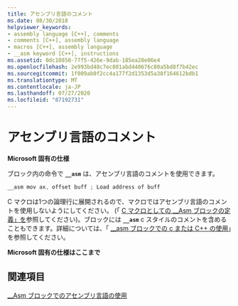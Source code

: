 ```yaml
---
title: アセンブリ言語のコメント
ms.date: 08/30/2018
helpviewer_keywords:
- assembly language [C++], comments
- comments [C++], assembly language
- macros [C++], assembly language
- __asm keyword [C++], instructions
ms.assetid: 0dc10850-77f5-426e-9dab-185ea28e06e4
ms.openlocfilehash: 2e993bd48c7ec801abd440676c80a5bd8f7b42ec
ms.sourcegitcommit: 1f009ab0f2cc4a177f2d1353d5a38f164612bdb1
ms.translationtype: MT
ms.contentlocale: ja-JP
ms.lasthandoff: 07/27/2020
ms.locfileid: "87192731"
---
```

# <a name="assembly-language-comments"></a>アセンブリ言語のコメント

**Microsoft 固有の仕様**

ブロック内の命令で **`__asm`** は、アセンブリ言語のコメントを使用できます。

```cpp
__asm mov ax, offset buff ; Load address of buff
```

C マクロは1つの論理行に展開されるので、マクロではアセンブリ言語のコメントを使用しないようにしてください。 (「 [C マクロとしての __Asm ブロックの定義」を](../../assembler/inline/defining-asm-blocks-as-c-macros.md)参照してください)。ブロックには **`__asm`** c スタイルのコメントを含めることもできます。詳細については、「 [__asm ブロックでの c または C++ の使用](../../assembler/inline/using-c-or-cpp-in-asm-blocks.md)」を参照してください。

**Microsoft 固有の仕様はここまで**

## <a name="see-also"></a>関連項目

[__Asm ブロックでのアセンブリ言語の使用](../../assembler/inline/using-assembly-language-in-asm-blocks.md)<br/>
